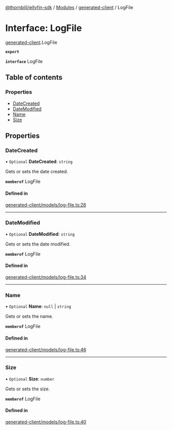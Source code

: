 [@thornbill/jellyfin-sdk](../README.md) / [Modules](../modules.md) / [generated-client](../modules/generated_client.md) / LogFile

# Interface: LogFile

[generated-client](../modules/generated_client.md).LogFile

**`export`**

**`interface`** LogFile

## Table of contents

### Properties

- [DateCreated](generated_client.LogFile.md#datecreated)
- [DateModified](generated_client.LogFile.md#datemodified)
- [Name](generated_client.LogFile.md#name)
- [Size](generated_client.LogFile.md#size)

## Properties

### DateCreated

• `Optional` **DateCreated**: `string`

Gets or sets the date created.

**`memberof`** LogFile

#### Defined in

[generated-client/models/log-file.ts:28](https://github.com/thornbill/jellyfin-sdk-typescript/blob/21a118e/src/generated-client/models/log-file.ts#L28)

___

### DateModified

• `Optional` **DateModified**: `string`

Gets or sets the date modified.

**`memberof`** LogFile

#### Defined in

[generated-client/models/log-file.ts:34](https://github.com/thornbill/jellyfin-sdk-typescript/blob/21a118e/src/generated-client/models/log-file.ts#L34)

___

### Name

• `Optional` **Name**: ``null`` \| `string`

Gets or sets the name.

**`memberof`** LogFile

#### Defined in

[generated-client/models/log-file.ts:46](https://github.com/thornbill/jellyfin-sdk-typescript/blob/21a118e/src/generated-client/models/log-file.ts#L46)

___

### Size

• `Optional` **Size**: `number`

Gets or sets the size.

**`memberof`** LogFile

#### Defined in

[generated-client/models/log-file.ts:40](https://github.com/thornbill/jellyfin-sdk-typescript/blob/21a118e/src/generated-client/models/log-file.ts#L40)
